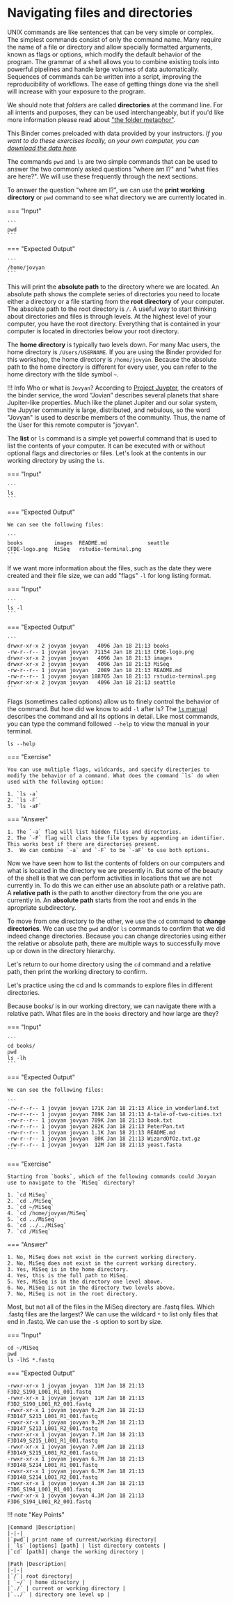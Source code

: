 # Navigating files and directories

UNIX commands are like sentences that can be very simple or complex. The simplest commands consist of only the command name. Many require the name of a file or directory and allow specially formatted arguments, known as flags or options, which modify the default behavior of the program. The grammar of a shell allows you to combine existing tools into powerful pipelines and handle large volumes of data automatically. Sequences of commands can be written into a script, improving the reproducibility of workflows. The ease of getting things done via the shell will increase with your exposure to the program.

We should note that _folders_ are called **directories** at the command line. For all intents and purposes, they can be used interchangeably, but if you'd like more information please read about ["the folder metaphor"](https://en.wikipedia.org/wiki/Directory_%28computing%29#Folder_metaphor).

This Binder comes preloaded with data provided by your instructors.  _If you want to do these exercises locally, on your own computer, you can [download the data here](https://s3.us-west-1.amazonaws.com/dib-training.ucdavis.edu/shell-data2.zip)._

The commands `pwd` and `ls` are two simple commands that can be used to answer the two commonly asked questions "where am I?" and "what files are here?". We will use these frequently through the next sections.

To answer the question "where am I?", we can use the **print working directory** or `pwd` command to see what directory we are currently located in. 

=== "Input"
	
	```
	pwd
	```

=== "Expected Output"


	```
	/home/jovyan
	```


This will print the **absolute path** to the directory where we are located. An absolute path shows the complete series of directories you need to locate either a directory or a file starting from the **root directory** of your computer. The absolute path to the root directory is `/`. A useful way to start thinking about directories and files is through levels. At the highest level of your computer, you have the root directory. Everything that is contained in your computer is located in directories below your root directory. 

The **home directory** is typically two levels down. For many Mac users, the home directory is `/Users/USERNAME`. If you are using the Binder provided for this workshop, the home directory is `/home/jovyan`. Because the absolute path to the home directory is different for every user, you can refer to the home directory with the tilde symbol `~`.


!!! Info
	Who or what is `Jovyan`? According to [Project Juypter](https://jupyter.readthedocs.io/en/latest/community/content-community.html#what-is-a-jovyan), the creators of the binder service, the word “Jovian” describes several planets that share Jupiter-like properties. Much like the planet Jupiter and our solar system, the Jupyter community is large, distributed, and nebulous, so the word "Jovyan" is used to describe members of the community. Thus, the name of the User for this remote computer is "jovyan". 


The **list** or `ls` command is a simple yet powerful command that is used to list the contents of your computer. It can be executed with or without optional flags and directories or files. Let's look at the contents in our working directory by using the `ls`.

=== "Input"

	```
	ls
	```

=== "Expected Output"

	We can see the following files:

	```
	books          images  README.md             seattle
	CFDE-logo.png  MiSeq   rstudio-terminal.png  
	```

If we want more information about the files, such as the date they were created and their file size, we can add "flags" `-l` for long listing format.

=== "Input"

	```
	ls -l
	```
	
=== "Expected Output"	

	```
	drwxr-xr-x 2 jovyan jovyan   4096 Jan 18 21:13 books
	-rw-r--r-- 1 jovyan jovyan  71154 Jan 18 21:13 CFDE-logo.png
	drwxr-xr-x 2 jovyan jovyan   4096 Jan 18 21:13 images
	drwxr-xr-x 2 jovyan jovyan   4096 Jan 18 21:13 MiSeq
	-rw-r--r-- 1 jovyan jovyan   2089 Jan 18 21:13 README.md
	-rw-r--r-- 1 jovyan jovyan 188705 Jan 18 21:13 rstudio-terminal.png
	drwxr-xr-x 2 jovyan jovyan   4096 Jan 18 21:13 seattle
	```


Flags (sometimes called options) allow us to finely control the behavior of the command. But how did we know to add `-l` after ls? The [`ls` manual ](https://man7.org/linux/man-pages/man1/ls.1.html) describes the command and all its options in detail. Like most commands, you can type the command followed `--help` to view the manual in your terminal.


```
ls --help
```

=== "Exercise"

	You can use multiple flags, wildcards, and specify directories to modify the behavior of a command. What does the command `ls` do when used with the following option:

	1. `ls -a`
	2. `ls -F`
	3. `ls -aF`

=== "Answer"

	1. The `-a` flag will list hidden files and directories.  
	2. The `-F` flag will class the file types by appending an identifier. This works best if there are directories present. 
	3.  We can combine `-a` and `-F` to be `-aF` to use both options.

Now we have seen how to list the contents of folders on our computers and what is located in the directory we are presently in. But some of the beauty of the shell is that we can perform activities in locations that we are not currently in. To do this we can either use an absolute path or a relative path. A **relative path** is the path to another directory from the one you are currently in. An **absolute path** starts from the root and ends in the apropriate subdirectory. 

To move from one directory to the other, we use the `cd` command to **change directories**. We can use the `pwd` and/or `ls` commands to confirm that we did indeed change directories.  Because you can change directories using either the relative or absolute path, there are multiple ways to successfully move up or down in the directory hierarchy.

Let's return to our home directory using the `cd` command and a relative path, then print the working directory to confirm.  

Let's practice using the cd and ls commands to explore files in different directories.  
 
Because books/ is in our working directory, we can navigate there with a relative path. What files are in the `books` directory and how large are they?

=== "Input"

	```
	cd books/
	pwd
	ls -lh
	```
	
=== "Expected Output"

	We can see the following files:

	```
	-rw-r--r-- 1 jovyan jovyan 171K Jan 18 21:13 Alice_in_wonderland.txt
	-rw-r--r-- 1 jovyan jovyan 789K Jan 18 21:13 A-tale-of-two-cities.txt
	-rw-r--r-- 1 jovyan jovyan 789K Jan 18 21:13 book.txt
	-rw-r--r-- 1 jovyan jovyan 282K Jan 18 21:13 PeterPan.txt
	-rw-r--r-- 1 jovyan jovyan 1.1K Jan 18 21:13 README.md
	-rw-r--r-- 1 jovyan jovyan  80K Jan 18 21:13 WizardOfOz.txt.gz
	-rw-r--r-- 1 jovyan jovyan  12M Jan 18 21:13 yeast.fasta
	```

=== "Exercise"

	Starting from `books`, which of the following commands could Jovyan use to navigate to the `MiSeq` directory? 

	1. `cd MiSeq`
	2. `cd ./MiSeq`
	3. `cd ~/MiSeq`
	4. `cd /home/jovyan/MiSeq`
	5. `cd ../MiSeq`
	6. `cd ../../MiSeq`
	7. `cd /MiSeq`

=== "Answer"

	1. No, MiSeq does not exist in the current working directory.
	2. No, MiSeq does not exist in the current working directory.
	3. Yes, MiSeq is in the home directory.
	4. Yes, this is the full path to MiSeq.
	5. Yes, MiSeq is in the directory one level above.
	6. No, MiSeq is not in the directory two levels above.
	7. No, MiSeq is not in the root directory.


Most, but not all of the files in the MiSeq directory are .fastq files. Which .fastq files are the largest? We can use the wildcard `*` to list only files that end in .fastq. We can use the `-S` option to sort by size.

=== "Input"

```
cd ~/MiSeq
pwd
ls -lhS *.fastq
```

=== "Expected Output"

```
-rwxr-xr-x 1 jovyan jovyan  11M Jan 18 21:13 F3D2_S190_L001_R1_001.fastq
-rwxr-xr-x 1 jovyan jovyan  11M Jan 18 21:13 F3D2_S190_L001_R2_001.fastq
-rwxr-xr-x 1 jovyan jovyan 9.2M Jan 18 21:13 F3D147_S213_L001_R1_001.fastq
-rwxr-xr-x 1 jovyan jovyan 9.2M Jan 18 21:13 F3D147_S213_L001_R2_001.fastq
-rwxr-xr-x 1 jovyan jovyan 7.1M Jan 18 21:13 F3D149_S215_L001_R1_001.fastq
-rwxr-xr-x 1 jovyan jovyan 7.0M Jan 18 21:13 F3D149_S215_L001_R2_001.fastq
-rwxr-xr-x 1 jovyan jovyan 6.7M Jan 18 21:13 F3D148_S214_L001_R1_001.fastq
-rwxr-xr-x 1 jovyan jovyan 6.7M Jan 18 21:13 F3D148_S214_L001_R2_001.fastq
-rwxr-xr-x 1 jovyan jovyan 4.3M Jan 18 21:13 F3D6_S194_L001_R1_001.fastq
-rwxr-xr-x 1 jovyan jovyan 4.3M Jan 18 21:13 F3D6_S194_L001_R2_001.fastq
```


!!! note "Key Points"

	|Command |Description|
	|-|-| 
	|`pwd`| print name of current/working directory|
	| `ls` [options] [path] | list directory contents | 
	|`cd` [path]| change the working directory |
	
	|Path |Description|
	|-|-| 
	|`/`| root directory|
	| `~/` | home directory | 
	|`./` | current or working directory |
	|`../` | directory one level up |

